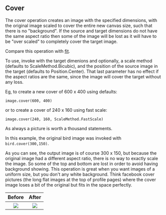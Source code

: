 ## Cover

The cover operation creates an image with the specified dimensions, with the original image scaled to cover the entire new canvas size, such that there is no "background". If the source and target dimensions do not have the same aspect ratio then some of the image will be lost as it will have to be "over scaled" to completely cover the target image.

Compare this operation with [fit](https://github.com/sksamuel/scrimage/blob/master/guide/fit.md).

To use, invoke with the target dimenions and optionally, a scale method (defaults to ScaleMethod.Bicubic), and the position of the source image in the target (defaults to Position.Center). That last parameter has no effect if the aspect ratios are the same, since the image will cover the target without any loss.

Eg, to create a new cover of 600 x 400 using defaults:
```
image.cover(600, 400)
```
or to create a cover of 240 x 160 using fast scale:
```
image.cover(240, 160, ScaleMethod.FastScale)
```

As always a picture is worth a thousand statements. 

In this example, the original bird image was invoked with
`bird.cover(300,150)`. 

As you can see, the output image is of course 300 x 150, but because the original image had a different aspect ratio, there is no way to exactly scale the image. So some of the top and bottom are lost in order to avoid having background showing. This operation is great when you want images of a uniform size, but you don't any white background. Think facebook cover pictures (the long flat images at the top of profile pages) where the cover image loses a bit of the original but fits in the space perfectly.

<table>
<tr>
<th>
    Before
</th>
<th>
    After
</th>
</tr>
<tr>
<th>
    <img src="https://raw.github.com/sksamuel/scrimage/master/examples/images/bird_small.png"/>
</th>
<th>
    <img src="https://raw.github.com/sksamuel/scrimage/master/examples/images/bird_covered.png"/>
</th>
</tr>
</table>
